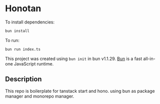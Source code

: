 # Honotan

To install dependencies:

```bash
bun install
```

To run:

```bash
bun run index.ts
```

This project was created using `bun init` in bun v1.1.29. [Bun](https://bun.sh) is a fast all-in-one JavaScript runtime.

## Description

This repo is boilerplate for tanstack start and hono. using bun as package manager and monorepo manager.
